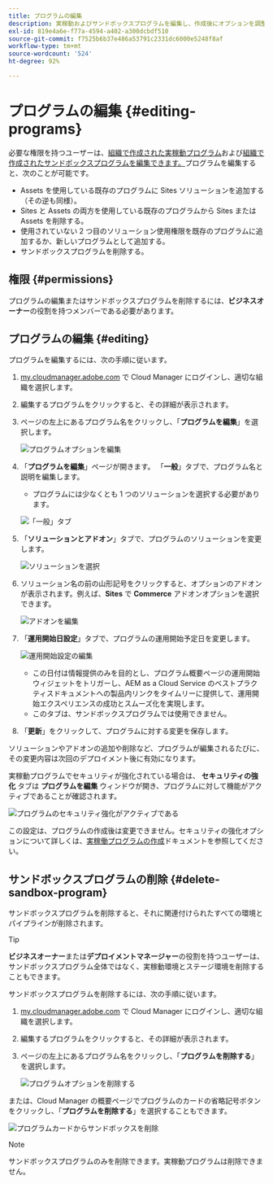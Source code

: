 ```yaml
---
title: プログラムの編集
description: 実稼動およびサンドボックスプログラムを編集し、作成後にオプションを調整する方法について説明します。
exl-id: 819e4a6e-f77a-4594-a402-a300dcbdf510
source-git-commit: f7525b6b37e486a53791c2331dc6000e5248f8af
workflow-type: tm+mt
source-wordcount: '524'
ht-degree: 92%

---
```


# プログラムの編集 {#editing-programs}

必要な権限を持つユーザーは、[組織で作成された実稼動プログラム](creating-production-programs.md)および[組織で作成されたサンドボックスプログラムを編集できます。](creating-sandbox-programs.md)プログラムを編集すると、次のことが可能です。

* Assets を使用している既存のプログラムに Sites ソリューションを追加する（その逆も同様）。
* Sites と Assets の両方を使用している既存のプログラムから Sites または Assets を削除する。
* 使用されていない 2 つ目のソリューション使用権限を既存のプログラムに追加するか、新しいプログラムとして追加する。
* サンドボックスプログラムを削除する。

## 権限 {#permissions}

プログラムの編集またはサンドボックスプログラムを削除するには、**ビジネスオーナー**&#x200B;の役割を持つメンバーである必要があります。

## プログラムの編集 {#editing}

プログラムを編集するには、次の手順に従います。

1. [my.cloudmanager.adobe.com](https://my.cloudmanager.adobe.com/) で Cloud Manager にログインし、適切な組織を選択します。

1. 編集するプログラムをクリックすると、その詳細が表示されます。

1. ページの左上にあるプログラム名をクリックし、「**プログラムを編集**」を選択します。

   ![プログラムオプションを編集](assets/edit-program-overview.png)

1. 「**プログラムを編集**」ページが開きます。 「**一般**」タブで、プログラム名と説明を編集します。

   * プログラムには少なくとも 1 つのソリューションを選択する必要があります。

   ![「一般」タブ](assets/edit-program-prod1.png)

1. 「**ソリューションとアドオン**」タブで、プログラムのソリューションを変更します。

   ![ソリューションを選択](assets/edit-prg.png)

1. ソリューション名の前の山形記号をクリックすると、オプションのアドオンが表示されます。例えば、**Sites** で **Commerce** アドオンオプションを選択できます。

   ![アドオンを編集](assets/edit-program-add-on.png)

1. 「**運用開始日設定**」タブで、プログラムの運用開始予定日を変更します。

   ![運用開始設定の編集](assets/edit-program-go-live.png)

   * この日付は情報提供のみを目的とし、プログラム概要ページの運用開始ウィジェットをトリガーし、AEM as a Cloud Service のベストプラクティスドキュメントへの製品内リンクをタイムリーに提供して、運用開始エクスペリエンスの成功とスムーズ化を実現します。
   * このタブは、サンドボックスプログラムでは使用できません。

1. 「**更新**」をクリックして、プログラムに対する変更を保存します。

ソリューションやアドオンの追加や削除など、プログラムが編集されるたびに、その変更内容は次回のデプロイメント後に有効になります。

実稼動プログラムでセキュリティが強化されている場合は、 **セキュリティの強化** タブは **プログラムを編集** ウィンドウが開き、プログラムに対して機能がアクティブであることが確認されます。

![プログラムのセキュリティ強化がアクティブである](assets/edit-program-enhanced.png)

この設定は、プログラムの作成後は変更できません。セキュリティの強化オプションについて詳しくは、[実稼働プログラムの作成](creating-production-programs.md)ドキュメントを参照してください。

## サンドボックスプログラムの削除 {#delete-sandbox-program}

サンドボックスプログラムを削除すると、それに関連付けられたすべての環境とパイプラインが削除されます。

>[!TIP]
>
>**ビジネスオーナー**&#x200B;または&#x200B;**デプロイメントマネージャー**&#x200B;の役割を持つユーザーは、サンドボックスプログラム全体ではなく、実稼動環境とステージ環境を削除することもできます。

サンドボックスプログラムを削除するには、次の手順に従います。

1. [my.cloudmanager.adobe.com](https://my.cloudmanager.adobe.com/) で Cloud Manager にログインし、適切な組織を選択します。

1. 編集するプログラムをクリックすると、その詳細が表示されます。

1. ページの左上にあるプログラム名をクリックし、「**プログラムを削除する**」を選択します。

   ![プログラムオプションを削除する](assets/delete-sandbox1.png)

または、Cloud Manager の概要ページでプログラムのカードの省略記号ボタンをクリックし、「**プログラムを削除する**」を選択することもできます。

![プログラムカードからサンドボックスを削除](assets/delete-sandbox2.png)

>[!NOTE]
>
>サンドボックスプログラムのみを削除できます。実稼動プログラムは削除できません。

